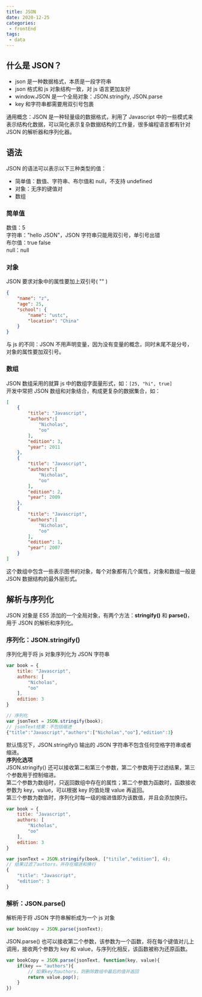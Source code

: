 ```yaml
---
title: JSON
date: 2020-12-25
categories:
 - frontEnd
tags:
 - data
---
```

## 什么是 JSON？  
* json 是一种数据格式，本质是一段字符串  
* json 格式和 js 对象结构一致，对 js 语言更加友好  
* window.JSON 是一个全局对象：JSON.stringify, JSON.parse  
* key 和字符串都需要用双引号包裹  

通用概念：JSON 是一种轻量级的数据格式，利用了 Javascript 中的一些模式来表示结构化数据，可以简化表示复杂数据结构的工作量，很多编程语言都有针对 JSON 的解析器和序列化器。

## 语法
JSON 的语法可以表示以下三种类型的值：  
* 简单值：数值、字符串、布尔值和 null，不支持 undefined
* 对象：无序的键值对
* 数组
### 简单值
数值：5  
字符串："hello JSON"，JSON 字符串只能用双引号，单引号出错  
布尔值：true false  
null：null
### 对象
JSON 要求对象中的属性要加上双引号( "" )  
```json
{
    "name": "z",
    "age": 25,
    "school": {
        "name": "ustc",
        "location": "China"
    }
}
```
与 js 的不同：JSON 不用声明变量，因为没有变量的概念，同时末尾不是分号，对象的属性要加双引号。
### 数组
JSON 数组采用的就算 js 中的数组字面量形式，如：`[25, "hi", true]`  
开发中常把 JSON 数组和对象结合，构成更复杂的数据集合，如：
```json
[
    {
        "title": "Javascript",
        "authors":[
            "Nicholas",
            "oo"
        ],
        "edition": 3,
        "year": 2011
    },
    {
        "title": "Javascript",
        "authors":[
            "Nicholas",
            "oo"
        ],
        "edition": 2,
        "year": 2009
    },
    {
        "title": "Javascript",
        "authors":[
            "Nicholas",
            "oo"
        ],
        "edition": 1,
        "year": 2007
    }
]
```
这个数组中包含一些表示图书的对象，每个对象都有几个属性，对象和数组一般是 JSON 数据结构的最外层形式。

## 解析与序列化
JSON 对象是 ES5 添加的一个全局对象，有两个方法：**stringify()** 和 **parse()**，用于 JSON 的解析和序列化。  
### 序列化：JSON.stringify()
序列化用于将 js 对象序列化为 JSON 字符串
```js
var book = {
    title: "Javascript",
    authors: [
        "Nicholas",
        "oo"
    ],
    edition: 3
}

// 序列化
var jsonText = JSON.stringify(book);
// jsonText结果：不包括缩进
{"title":"Javascript","authors":["Nicholas","oo"],"edition":3}
```
默认情况下，JSON.stringify() 输出的 JSON 字符串不包含任何空格字符串或者缩进。  
**序列化选项**  
JSON.stringify() 还可以接收第二和第三个参数，第二个参数用于过滤结果，第三个参数用于控制缩进。  
第二个参数为数组时，只返回数组中存在的属性；第二个参数为函数时，函数接收参数为 key，value，可以根据 key 的值处理 value 再返回。  
第三个参数为数值时，序列化时每一级的缩进值即为该数值，并且会添加换行。
```js
var book = {
    title: "Javascript",
    authors: [
        "Nicholas",
        "oo"
    ],
    edition: 3
}

var jsonText = JSON.stringify(book, ["titile","edition"], 4);
// 结果过滤了authors，并存在缩进和换行
{
    "title": "Javascript",
    "edition": 3
}
```
### 解析：JSON.parse()
解析用于将 JSON 字符串解析成为一个 js 对象
```js
var bookCopy = JSON.parse(jsonText);
```
JSON.parse() 也可以接收第二个参数，该参数为一个函数，将在每个键值对儿上调用，接收两个参数为 key 和 value，与序列化相反，该函数被称为还原函数。
```js
var bookCopy = JSON.parse(jsonText, function(key, value){
    if(key == "authors"){
        // 如果key为authors，则删除数组中最后的值并返回
        return value.pop();
    }
})
```